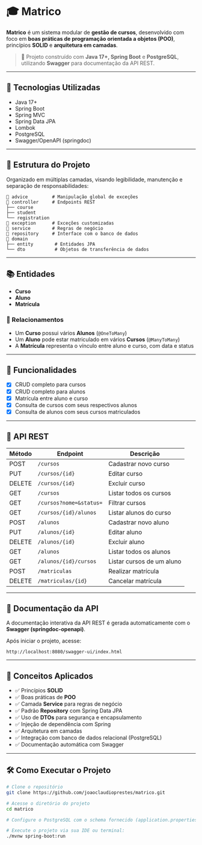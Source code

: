 # 🎓 Matrico

**Matrico** é um sistema modular de **gestão de cursos**, desenvolvido com foco em **boas práticas de programação orientada a objetos (POO)**, princípios **SOLID** e **arquitetura em camadas**.

> 📌 Projeto construído com **Java 17+, Spring Boot** e **PostgreSQL**, utilizando **Swagger** para documentação da API REST.

---

## 🧩 Tecnologias Utilizadas

* Java 17+
* Spring Boot
* Spring MVC
* Spring Data JPA
* Lombok
* PostgreSQL
* Swagger/OpenAPI (springdoc)

---

## 📐 Estrutura do Projeto

Organizado em múltiplas camadas, visando legibilidade, manutenção e separação de responsabilidades:

```
📁 advice         # Manipulação global de exceções
📁 controller     # Endpoints REST
├── course
├── student
└── registration
📁 exception      # Exceções customizadas
📁 service        # Regras de negócio
📁 repository     # Interface com o banco de dados
📁 domain
├── entity        # Entidades JPA
└── dto           # Objetos de transferência de dados
```

---

## 📚 Entidades

* **Curso**
* **Aluno**
* **Matrícula**

### 🔗 Relacionamentos

* Um **Curso** possui vários **Alunos** (`@OneToMany`)
* Um **Aluno** pode estar matriculado em vários **Cursos** (`@ManyToMany`)
* A **Matrícula** representa o vínculo entre aluno e curso, com data e status

---

## 🚀 Funcionalidades

* [x] CRUD completo para cursos
* [x] CRUD completo para alunos
* [x] Matrícula entre aluno e curso
* [x] Consulta de cursos com seus respectivos alunos
* [x] Consulta de alunos com seus cursos matriculados

---

## 📡 API REST

| Método | Endpoint                | Descrição                 |
| ------ | ----------------------- | ------------------------- |
| POST   | `/cursos`               | Cadastrar novo curso      |
| PUT    | `/cursos/{id}`          | Editar curso              |
| DELETE | `/cursos/{id}`          | Excluir curso             |
| GET    | `/cursos`               | Listar todos os cursos    |
| GET    | `/cursos?nome=&status=` | Filtrar cursos            |
| GET    | `/cursos/{id}/alunos`   | Listar alunos do curso    |
| POST   | `/alunos`               | Cadastrar novo aluno      |
| PUT    | `/alunos/{id}`          | Editar aluno              |
| DELETE | `/alunos/{id}`          | Excluir aluno             |
| GET    | `/alunos`               | Listar todos os alunos    |
| GET    | `/alunos/{id}/cursos`   | Listar cursos de um aluno |
| POST   | `/matriculas`           | Realizar matrícula        |
| DELETE | `/matriculas/{id}`      | Cancelar matrícula        |

---

## 📘 Documentação da API

A documentação interativa da API REST é gerada automaticamente com o **Swagger (springdoc-openapi)**.

Após iniciar o projeto, acesse:

```
http://localhost:8080/swagger-ui/index.html
```

---

## 🧠 Conceitos Aplicados

* ✅ Princípios **SOLID**
* ✅ Boas práticas de **POO**
* ✅ Camada **Service** para regras de negócio
* ✅ Padrão **Repository** com Spring Data JPA
* ✅ Uso de **DTOs** para segurança e encapsulamento
* ✅ Injeção de dependência com Spring
* ✅ Arquitetura em camadas
* ✅ Integração com banco de dados relacional (PostgreSQL)
* ✅ Documentação automática com Swagger

---

## 🛠️ Como Executar o Projeto

```bash
# Clone o repositório
git clone https://github.com/joaoclaudioprestes/matrico.git

# Acesse o diretório do projeto
cd matrico

# Configure o PostgreSQL com o schema fornecido (application.properties)

# Execute o projeto via sua IDE ou terminal:
./mvnw spring-boot:run
```
